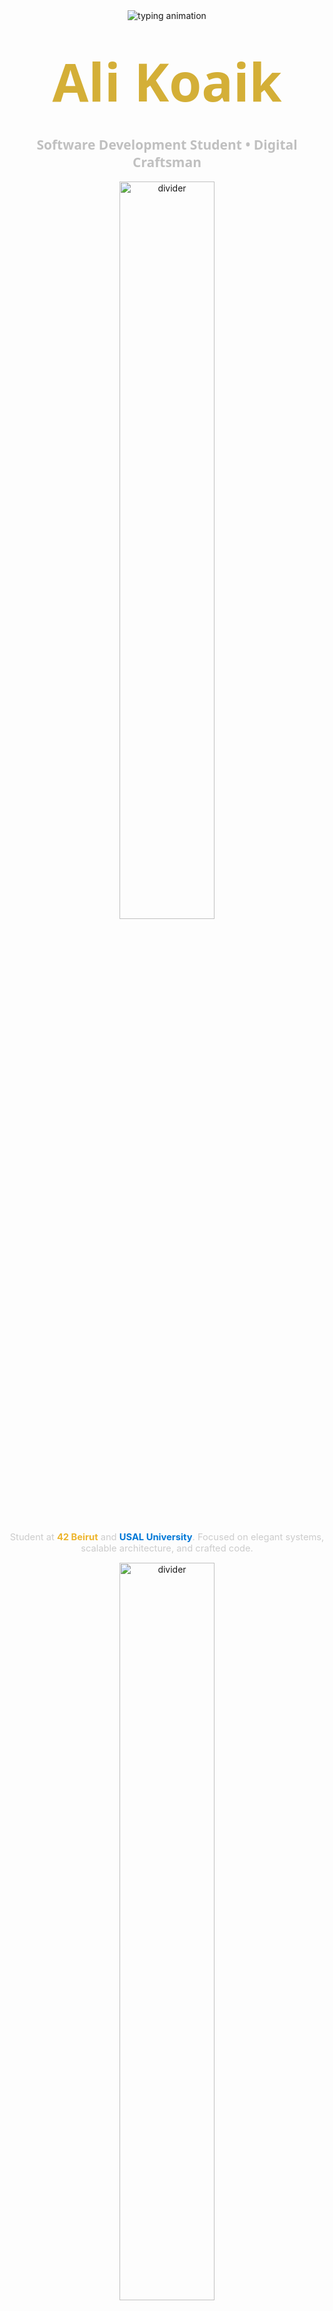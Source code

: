 <!-- Elegant + Animated GitHub Profile README -->

<div align="center">
  <img src="https://raw.githubusercontent.com/DenverCoder1/readme-typing-svg/master/demo.svg" alt="typing animation" />
</div>

# <div align="center"><span style="color:#D4AF37; font-size:3em; font-weight:800; font-family:'Segoe UI', Tahoma, Geneva, Verdana, sans-serif;">Ali Koaik</span></div>
<h2 align="center"><span style="color:#C0C0C0; font-family:'Segoe UI', Tahoma, Geneva, Verdana, sans-serif;">Software Development Student • Digital Craftsman</span></h2>

<div align="center">
  <img src="https://user-images.githubusercontent.com/73097560/115834477-dbab4500-a447-11eb-908a-139a6edaec5c.gif" width="55%" alt="divider">
</div>

<p align="center" style="color:#CCCCCC; font-size:1.05em;">
Student at <span style="color:#EDB52D; font-weight:bold;">42 Beirut</span> and <span style="color:#0078D7; font-weight:bold;">USAL University</span>.  
Focused on elegant systems, scalable architecture, and crafted code.
</p>

<div align="center">
  <img src="https://user-images.githubusercontent.com/73097560/115834477-dbab4500-a447-11eb-908a-139a6edaec5c.gif" width="55%" alt="divider">
</div>

## <div align="center"><span style="color:#D4AF37; font-size:2em;">⚙️ Core Stack</span></div>

<p align="center" style="color:#CFCFCF;">
Building from low-level power in <span style="color:#0078D7; font-weight:bold;">C</span> toward full-stack versatility.
</p>

<div align="center">
  <h3><span style="color:#E5C07B;">Languages</span></h3>
  <img src="https://img.shields.io/badge/C-0A66C2?style=for-the-badge&logo=c&logoColor=white"/>
  <img src="https://img.shields.io/badge/Python-3776AB?style=for-the-badge&logo=python&logoColor=white"/>
  <img src="https://img.shields.io/badge/JavaScript-F0DB4F?style=for-the-badge&logo=javascript&logoColor=black"/>
  <img src="https://img.shields.io/badge/Java-ED8B00?style=for-the-badge&logo=java&logoColor=white"/>
  <img src="https://img.shields.io/badge/Bash-4EAA25?style=for-the-badge&logo=gnu-bash&logoColor=white"/>

  <h3><span style="color:#B294BB;">Web & Databases</span></h3>
  <img src="https://img.shields.io/badge/Flask-000000?style=for-the-badge&logo=flask&logoColor=white"/>
  <img src="https://img.shields.io/badge/Bootstrap-6F42C1?style=for-the-badge&logo=bootstrap&logoColor=white"/>
  <img src="https://img.shields.io/badge/MySQL-00618A?style=for-the-badge&logo=mysql&logoColor=white"/>

  <h3><span style="color:#E06C75;">Tools & Systems</span></h3>
  <img src="https://img.shields.io/badge/Git-B7410E?style=for-the-badge&logo=git&logoColor=white"/>
  <img src="https://img.shields.io/badge/Linux-FCC624?style=for-the-badge&logo=linux&logoColor=black"/>
</div>

<div align="center">
  <img src="https://user-images.githubusercontent.com/73097560/115834477-dbab4500-a447-11eb-908a-139a6edaec5c.gif" width="55%" alt="divider">
</div>

## <div align="center"><span style="color:#D4AF37; font-size:2em;">🎯 Focus Areas</span></div>

- <span style="color:#D4AF37;">**<img src="https://img.icons8.com/color/24/000000/brain.png"/> Algorithmic Thinking**</span>: Strengthening precision and clarity.  
- <span style="color:#0078D7;">**<img src="https://img.icons8.com/color/24/000000/internet.png"/> Full Stack Design**</span>: Bridging user and backend logic.  
- <span style="color:#EDB52D;">**<img src="https://img.icons8.com/color/24/000000/android-os.png"/> Mobile Development**</span>: Crafting Android tools in Java.  
- <span style="color:#E06C75;">**<img src="https://img.icons8.com/color/24/000000/3d-printer.png"/> Visual Systems**</span>: Exploring graphics and rendering.

<div align="center">
  <img src="https://user-images.githubusercontent.com/73097560/115834477-dbab4500-a447-11eb-908a-139a6edaec5c.gif" width="55%" alt="divider">
</div>

## <div align="center"><span style="color:#D4AF37; font-size:2em;">🤝 Connect</span></div>

<p align="center" style="color:#CFCFCF;">
Open to collaboration, knowledge sharing, and open-source exploration.
</p>

<p align="center">
<a href="https://www.linkedin.com/in/ali-koaik-86a4b4272" target="_blank">
  <img src="https://img.shields.io/badge/LinkedIn-0A66C2?style=for-the-badge&logo=linkedin&logoColor=white"/>
</a>
<a href="mailto:alikoaik004@gmail.com" target="_blank">
  <img src="https://img.shields.io/badge/Gmail-BB001B?style=for-the-badge&logo=gmail&logoColor=white"/>
</a>
</p>

<h3 align="center" style="color:#AFAFAF;">
  <span style="font-style:italic;">Explore my repositories — code refined, design intentional.</span>
</h3>

<div align="center">
  <img src="https://raw.githubusercontent.com/andreasbm/readme/master/assets/lines/colored.png" width="60%" alt="divider">
</div>

<p align="center">
💫 <span style="color:#D4AF37; font-weight:bold;">Elegance in logic. Simplicity in creation.</span>
</p>
